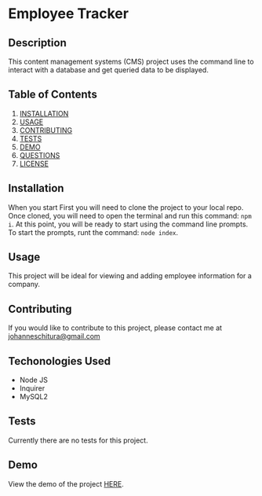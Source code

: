 # Employee Tracker

## Description

This content management systems (CMS) project uses the command line to interact with a database and get queried data to be displayed.

## Table of Contents

1. [INSTALLATION](#Installation)
2. [USAGE](#Usage)
3. [CONTRIBUTING](#Contributing)
4. [TESTS](#Tests)
5. [DEMO](#Demo)
6. [QUESTIONS](#Questions)
7. [LICENSE](#License)

## Installation

When you start First you will need to clone the project to your local repo. Once cloned, you will need to open the terminal and run this command: `npm i`. At this point, you will be ready to start using the command line prompts. To start the prompts, runt the command: `node index`.

## Usage

This project will be ideal for viewing and adding employee information for a company.

## Contributing

If you would like to contribute to this project, please contact me at johanneschitura@gmail.com

## Techonologies Used

- Node JS 
- Inquirer
- MySQL2


## Tests

Currently there are no tests for this project.

## Demo
View the demo of the project [HERE](https://www.youtube.com/watch?v=2SbKgon3rzo).




